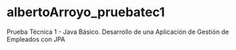 # albertoArroyo_pruebatec1
Prueba Técnica 1 - Java Básico. Desarrollo de una Aplicación de Gestión de Empleados con JPA
